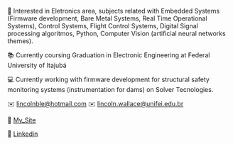    :pushpin: Interested in Eletronics area, subjects related with Embedded Systems (Firmware development, Bare Metal Systems, Real Time Operational Systems), Control Systems, Flight Control Systems, Digital Signal processing algoritmos, Python, Computer Vision (artificial neural networks themes).
   
   :books: Currently coursing Graduation in Electronic Engineering at Federal University of Itajubá
   
   :computer: Currently working with firmware development for structural safety monitoring systems (instrumentation for dams) on Solver Tecnologies. 
            
  ✉️ lincolnble@hotmail.com
  ✉️ lincoln.wallace@unifei.edu.br
  
  🔗 [My_Site](http://bit.ly/CV_LINCOLN "Lincoln's website")

  🔗 [Linkedin](https://www.linkedin.com/in/lincoln-wallace-64ab29138/ "Lincoln's Linkedin")
  

